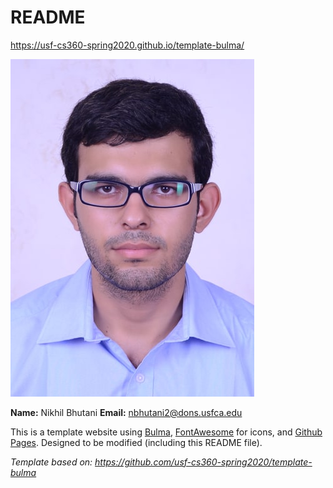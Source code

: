 # README

<https://usf-cs360-spring2020.github.io/template-bulma/>

![Profile Image](nikhil.jpg)

**Name:** Nikhil Bhutani 
**Email:** <nbhutani2@dons.usfca.edu>

This is a template website using [Bulma](https://bulma.io/), [FontAwesome](https://origin.fontawesome.com/) for icons, and [Github Pages](). Designed to be modified (including this README file).

*Template based on: <https://github.com/usf-cs360-spring2020/template-bulma>*
